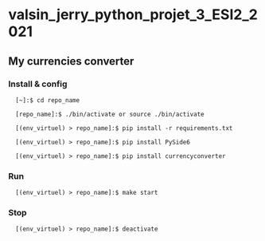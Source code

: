 # valsin_jerry_python_projet_3_ESI2_2021

## My currencies converter 


### Install & config
```
  [~]:$ cd repo_name
```

```
  [repo_name]:$ ./bin/activate or source ./bin/activate 
```
```
  [(env_virtuel) > repo_name]:$ pip install -r requirements.txt 
```
```
  [(env_virtuel) > repo_name]:$ pip install PySide6
```
```
  [(env_virtuel) > repo_name]:$ pip install currencyconverter
```

### Run
```
  [(env_virtuel) > repo_name]:$ make start
```

### Stop
```
  [(env_virtuel) > repo_name]:$ deactivate
```